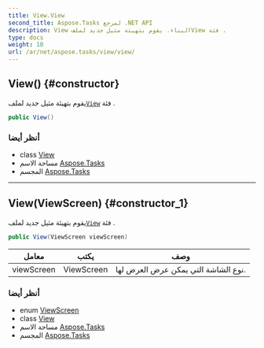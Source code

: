 ```yaml
---
title: View.View
second_title: Aspose.Tasks لمرجع .NET API
description: View البناء. يقوم بتهيئة مثيل جديد لملفView فئة .
type: docs
weight: 10
url: /ar/net/aspose.tasks/view/view/
---
```

## View() {#constructor}

يقوم بتهيئة مثيل جديد لملف[`View`](../) فئة .

```csharp
public View()
```

### أنظر أيضا

* class [View](../)
* مساحة الاسم [Aspose.Tasks](../../view/)
* المجسم [Aspose.Tasks](../../../)

---

## View(ViewScreen) {#constructor_1}

يقوم بتهيئة مثيل جديد لملف[`View`](../) فئة .

```csharp
public View(ViewScreen viewScreen)
```

| معامل | يكتب | وصف |
| --- | --- | --- |
| viewScreen | ViewScreen | نوع الشاشة التي يمكن عرض العرض لها. |

### أنظر أيضا

* enum [ViewScreen](../../viewscreen/)
* class [View](../)
* مساحة الاسم [Aspose.Tasks](../../view/)
* المجسم [Aspose.Tasks](../../../)


